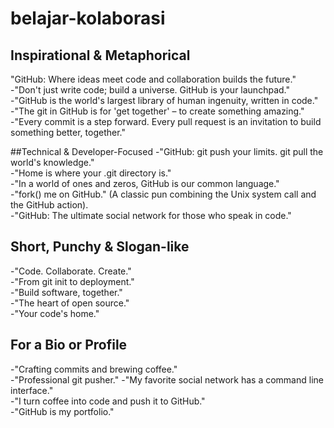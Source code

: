 # belajar-kolaborasi

## Inspirational & Metaphorical
"GitHub: Where ideas meet code and collaboration builds the future."<br>
-"Don't just write code; build a universe. GitHub is your launchpad."<br>
-"GitHub is the world's largest library of human ingenuity, written in code."<br>
-"The git in GitHub is for 'get together' – to create something amazing."<br>
-"Every commit is a step forward. Every pull request is an invitation to build something better, together."<br>

##Technical & Developer-Focused
-"GitHub: git push your limits. git pull the world's knowledge."<br>
-"Home is where your .git directory is."<br>
-"In a world of ones and zeros, GitHub is our common language."<br>
-"fork() me on GitHub." (A classic pun combining the Unix system call and the GitHub action).<br>
-"GitHub: The ultimate social network for those who speak in code."<br>

## Short, Punchy & Slogan-like
-"Code. Collaborate. Create."<br>
-"From git init to deployment."<br>
-"Build software, together."<br>
-"The heart of open source."<br>
-"Your code's home."<br>

## For a Bio or Profile
-"Crafting commits and brewing coffee."<br>
-"Professional git pusher."
-"My favorite social network has a command line interface."<br>
-"I turn coffee into code and push it to GitHub."<br>
-"GitHub is my portfolio."<br>
